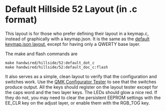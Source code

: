 # Default Hillside 52 Layout (in .c format)

This layout is for those who prefer defining their layout in a keymap.c,
  instead of graphically with a keymap.json.
It is the same as the [default keymap.json layout](https://github.com/qmk/qmk_firmware/blob/master/keyboards/handwired/hillside/52/keymaps/default),
  except for having only a QWERTY base layer.
  
The make and flash commands are

```
make handwired/hillside/52:default_dot_c
make handwired/hillside/52:default_doc_c:flash

```

It also serves as a simple, clean layout 
  to verify that the configuration and switches work.
Use the [QMK Configurator Tester](https://config.qmk.fm/#/test) 
 to see that the switches produce output.
All the keys should register on the layout tester 
  except for the caps word and the two layer keys.
The LEDs should glow a nice red.
If they do not, you may need to clear the persistent EEPROM settings with the
  EE_CLR key on the adjust layer,
  or enable them with the RGB_TOG key.

